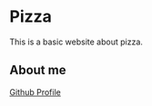 # Pizza
This is a basic website about pizza.

## About me
[Github Profile](https://www.github.com/matt-ros)
